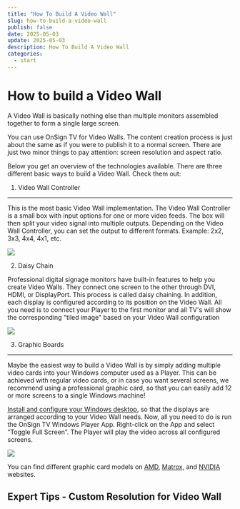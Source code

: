 ```yaml
---
title: "How To Build A Video Wall"
slug: how-to-build-a-video-wall
publish: false
date: 2025-05-03
update: 2025-05-03
description: How To Build A Video Wall
categories:
  - start
---
```


How to build a Video Wall
=========================

A Video Wall is basically nothing else than multiple monitors assembled together to form a single large screen.

You can use OnSign TV for Video Walls. The content creation process is just about the same as if you were to publish it to a normal screen. There are just two minor things to pay attention: screen resolution and aspect ratio.

Below you get an overview of the technologies available. There are three different basic ways to build a Video Wall. Check them out:

1) Video Wall Controller
------------------------

This is the most basic Video Wall implementation. The Video Wall Controller is a small box with input options for one or more video feeds. The box will then split your video signal into multiple outputs. Depending on the Video Wall Controller, you can set the output to different formats. Example: 2x2, 3x3, 4x4, 4x1, etc.

![](https://static.helpjuice.com/helpjuice_production/uploads/upload/image/23821/direct/1731673718992/how-to-build-a-video-wall_1.png)

2) Daisy Chain

Professional digital signage monitors have built-in features to help you create Video Walls. They connect one screen to the other through DVI, HDMI, or DisplayPort. This process is called daisy chaining. In addition, each display is configured according to its position on the Video Wall. All you need is to connect your Player to the first monitor and all TV's will show the corresponding "tiled image" based on your Video Wall configuration

![](https://static.helpjuice.com/helpjuice_production/uploads/upload/image/23821/direct/1731673736857/how-to-build-a-video-wall_2.png)

3) Graphic Boards
-----------------

Maybe the easiest way to build a Video Wall is by simply adding multiple video cards into your Windows computer used as a Player. This can be achieved with regular video cards, or in case you want several screens, we recommend using a professional graphic card, so that you can easily add 12 or more screens to a single Windows machine!

[Install and configure your Windows desktop](https://www.dummies.com/how-to/content/how-to-set-up-multiple-monitors-with-windows-7.html), so that the displays are arranged according to your Video Wall needs. Now, all you need to do is run the OnSign TV Windows Player App. Right-click on the App and select “Toggle Full Screen”. The Player will play the video across all configured screens.

![](https://static.helpjuice.com/helpjuice_production/uploads/upload/image/23821/direct/1731673785876/how-to-build-a-video-wall_3.png)

You can find different graphic card models on [AMD](https://www.amd.com/en/products/graphics/desktops/radeon.html), [Matrox](https://video.matrox.com/en/products/video-walls), and [NVIDIA](https://www.nvidia.com/en-us/geforce/graphics-cards/) websites.

Expert Tips - Custom Resolution for Video Wall
----------------------------------------------
